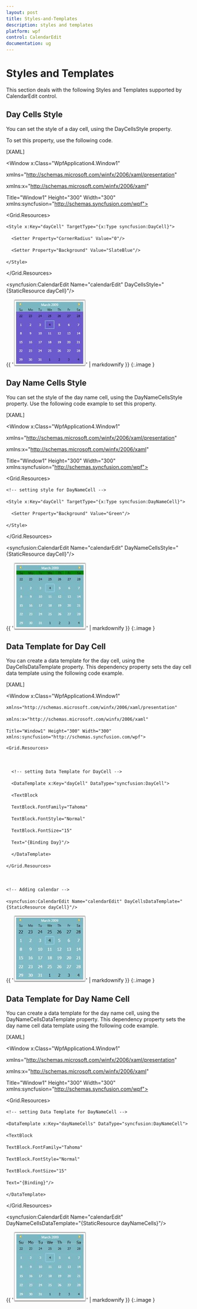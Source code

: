 ```yaml
---
layout: post
title: Styles-and-Templates
description: styles and templates
platform: wpf
control: CalendarEdit
documentation: ug
---
```


# Styles and Templates

This section deals with the following Styles and Templates supported by CalendarEdit control. 

## Day Cells Style

You can set the style of a day cell, using the DayCellsStyle property. 

To set this property, use the following code.

[XAML]



<Window x:Class="WpfApplication4.Window1"

  xmlns="http://schemas.microsoft.com/winfx/2006/xaml/presentation"

  xmlns:x="http://schemas.microsoft.com/winfx/2006/xaml"

  Title="Window1" Height="300" Width="300" xmlns:syncfusion="http://schemas.syncfusion.com/wpf">

<Grid Margin="20">

  <Grid.Resources>



<!-- day cell style -->

    <Style x:Key="dayCell" TargetType="{x:Type syncfusion:DayCell}">

      <Setter Property="CornerRadius" Value="0"/>

      <Setter Property="Background" Value="SlateBlue"/>

    </Style>

  </Grid.Resources>



  <!-- Adding calendar with day cell style -->

  <syncfusion:CalendarEdit Name="calendarEdit" DayCellsStyle="{StaticResource dayCell}"/>

</Grid>

</Window>



{{ '![](Styles-and-Templates_images/Styles-and-Templates_img1.jpeg)' | markdownify }}
{:.image }


## Day Name Cells Style

You can set the style of the day name cell, using the DayNameCellsStyle property. Use the following code example to set this property.

[XAML]



<Window x:Class="WpfApplication4.Window1"

  xmlns="http://schemas.microsoft.com/winfx/2006/xaml/presentation"

  xmlns:x="http://schemas.microsoft.com/winfx/2006/xaml"

  Title="Window1" Height="300" Width="300" xmlns:syncfusion="http://schemas.syncfusion.com/wpf">

<Grid Margin="20">

  <Grid.Resources>

    <!-- setting style for DayNameCell -->

    <Style x:Key="dayCell" TargetType="{x:Type syncfusion:DayNameCell}">

      <Setter Property="Background" Value="Green"/>

    </Style>

  </Grid.Resources>



  <!-- Adding calendar with day name cell style -->

  <syncfusion:CalendarEdit Name="calendarEdit" DayNameCellsStyle="{StaticResource dayCell}"/>

</Grid>

</Window>



{{ '![](Styles-and-Templates_images/Styles-and-Templates_img2.jpeg)' | markdownify }}
{:.image }


## Data Template for Day Cell

You can create a data template for the day cell, using the DayCellsDataTemplate property. This dependency property sets the day cell data template using the following code example.

[XAML]



<Window x:Class="WpfApplication4.Window1"

    xmlns="http://schemas.microsoft.com/winfx/2006/xaml/presentation"

    xmlns:x="http://schemas.microsoft.com/winfx/2006/xaml"

    Title="Window1" Height="300" Width="300" xmlns:syncfusion="http://schemas.syncfusion.com/wpf">

  <Grid Margin="20">

    <Grid.Resources>



      <!-- setting Data Template for DayCell -->

      <DataTemplate x:Key="dayCell" DataType="syncfusion:DayCell">

      <TextBlock

      TextBlock.FontFamily="Tahoma"

      TextBlock.FontStyle="Normal"

      TextBlock.FontSize="15"

      Text="{Binding Day}"/>

      </DataTemplate>

    </Grid.Resources>



    <!-- Adding calendar -->

    <syncfusion:CalendarEdit Name="calendarEdit" DayCellsDataTemplate="{StaticResource dayCell}"/>

  </Grid>

</Window>





{{ '![](Styles-and-Templates_images/Styles-and-Templates_img3.jpeg)' | markdownify }}
{:.image }


## Data Template for Day Name Cell

You can create a data template for the day name cell, using the DayNameCellsDataTemplate property. This dependency property sets the day name cell data template using the following code example.

[XAML]



<Window x:Class="WpfApplication4.Window1"

  xmlns="http://schemas.microsoft.com/winfx/2006/xaml/presentation"

  xmlns:x="http://schemas.microsoft.com/winfx/2006/xaml"

  Title="Window1" Height="300" Width="300" xmlns:syncfusion="http://schemas.syncfusion.com/wpf">

<Grid Margin="20">

  <Grid.Resources>



    <!-- setting Data Template for DayNameCell -->

    <DataTemplate x:Key="dayNameCells" DataType="syncfusion:DayNameCell">

    <TextBlock

    TextBlock.FontFamily="Tahoma"

    TextBlock.FontStyle="Normal"

    TextBlock.FontSize="15"

    Text="{Binding}"/>

    </DataTemplate>

  </Grid.Resources>



  <!-- Adding calendar -->

  <syncfusion:CalendarEdit Name="calendarEdit" DayNameCellsDataTemplate="{StaticResource dayNameCells}"/>

</Grid>

</Window>



{{ '![](Styles-and-Templates_images/Styles-and-Templates_img4.jpeg)' | markdownify }}
{:.image }


